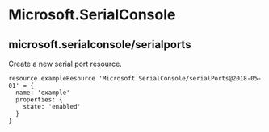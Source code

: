 # Microsoft.SerialConsole

## microsoft.serialconsole/serialports

Create a new serial port resource.
```bicep
resource exampleResource 'Microsoft.SerialConsole/serialPorts@2018-05-01' = {
  name: 'example'
  properties: {
    state: 'enabled'
  }
}
```
